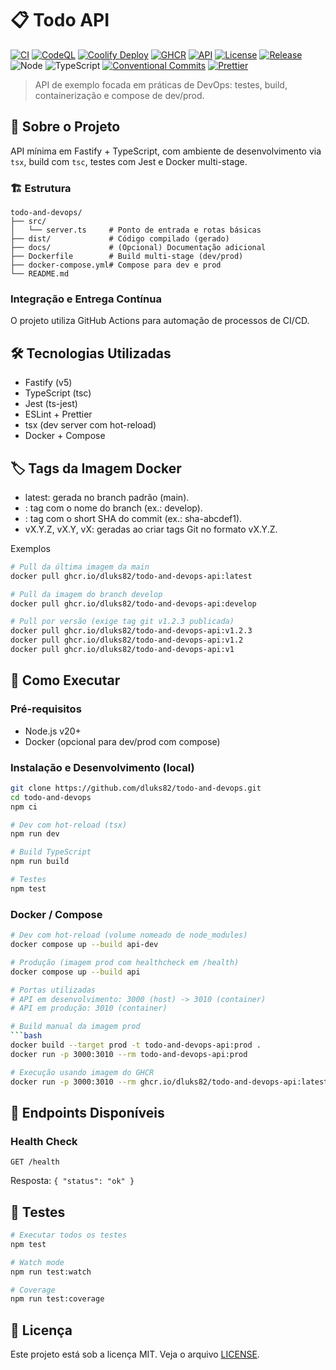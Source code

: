 # 📋 Todo API

[![CI](https://github.com/dluks82/todo-and-devops/actions/workflows/ci.yml/badge.svg?branch=main)](https://github.com/dluks82/todo-and-devops/actions/workflows/ci.yml)
[![CodeQL](https://github.com/dluks82/todo-and-devops/actions/workflows/codeql.yml/badge.svg?branch=main)](https://github.com/dluks82/todo-and-devops/actions/workflows/codeql.yml)
[![Coolify Deploy](https://github.com/dluks82/todo-and-devops/actions/workflows/coolify-deploy.yml/badge.svg?branch=main)](https://github.com/dluks82/todo-and-devops/actions/workflows/coolify-deploy.yml)
[![GHCR](https://img.shields.io/badge/ghcr.io%2Fdluks82%2Ftodo--and--devops--api-available-blue?logo=github)](https://github.com/dluks82?tab=packages&repo_name=todo-and-devops)
[![API](https://img.shields.io/website?url=https%3A%2F%2Fapi-todoanddevops.11051982.xyz%2Fhealth&label=API&up_message=online&down_message=offline)](https://api-todoanddevops.11051982.xyz/health)
[![License](https://img.shields.io/github/license/dluks82/todo-and-devops)](LICENSE)
[![Release](https://img.shields.io/github/v/tag/dluks82/todo-and-devops?label=release&sort=semver)](https://github.com/dluks82/todo-and-devops/tags)
![Node](https://img.shields.io/badge/node-20%2B-339933?logo=node.js&logoColor=white)
![TypeScript](https://img.shields.io/badge/TypeScript-5.x-3178C6?logo=typescript&logoColor=white)
[![Conventional Commits](https://img.shields.io/badge/Conventional%20Commits-1.0.0-orange.svg)](https://conventionalcommits.org)
[![Prettier](https://img.shields.io/badge/code%20style-prettier-ff69b4.svg)](https://prettier.io)

> API de exemplo focada em práticas de DevOps: testes, build, containerização e compose de dev/prod.

## 🚀 Sobre o Projeto

API mínima em Fastify + TypeScript, com ambiente de desenvolvimento via `tsx`, build com `tsc`, testes com Jest e Docker multi-stage.

### 🏗️ Estrutura

```code
todo-and-devops/
├── src/
│   └── server.ts     # Ponto de entrada e rotas básicas
├── dist/             # Código compilado (gerado)
├── docs/             # (Opcional) Documentação adicional
├── Dockerfile        # Build multi-stage (dev/prod)
├── docker-compose.yml# Compose para dev e prod
└── README.md
```

### Integração e Entrega Contínua

O projeto utiliza GitHub Actions para automação de processos de CI/CD.

## 🛠️ Tecnologias Utilizadas

- Fastify (v5)
- TypeScript (tsc)
- Jest (ts-jest)
- ESLint + Prettier
- tsx (dev server com hot-reload)
- Docker + Compose

## 🏷️ Tags da Imagem Docker

- latest: gerada no branch padrão (main).
- <branch>: tag com o nome do branch (ex.: develop).
- <sha>: tag com o short SHA do commit (ex.: sha-abcdef1).
- vX.Y.Z, vX.Y, vX: geradas ao criar tags Git no formato vX.Y.Z.

Exemplos

```bash
# Pull da última imagem da main
docker pull ghcr.io/dluks82/todo-and-devops-api:latest

# Pull da imagem do branch develop
docker pull ghcr.io/dluks82/todo-and-devops-api:develop

# Pull por versão (exige tag git v1.2.3 publicada)
docker pull ghcr.io/dluks82/todo-and-devops-api:v1.2.3
docker pull ghcr.io/dluks82/todo-and-devops-api:v1.2
docker pull ghcr.io/dluks82/todo-and-devops-api:v1
```

## 🚀 Como Executar

### Pré-requisitos

- Node.js v20+
- Docker (opcional para dev/prod com compose)

### Instalação e Desenvolvimento (local)

```bash
git clone https://github.com/dluks82/todo-and-devops.git
cd todo-and-devops
npm ci

# Dev com hot-reload (tsx)
npm run dev

# Build TypeScript
npm run build

# Testes
npm test
```

### Docker / Compose

````bash
# Dev com hot-reload (volume nomeado de node_modules)
docker compose up --build api-dev

# Produção (imagem prod com healthcheck em /health)
docker compose up --build api

# Portas utilizadas
# API em desenvolvimento: 3000 (host) -> 3010 (container)
# API em produção: 3010 (container)

# Build manual da imagem prod
```bash
docker build --target prod -t todo-and-devops-api:prod .
docker run -p 3000:3010 --rm todo-and-devops-api:prod

# Execução usando imagem do GHCR
docker run -p 3000:3010 --rm ghcr.io/dluks82/todo-and-devops-api:latest
````

## 🔗 Endpoints Disponíveis

### Health Check

```http
GET /health
```

Resposta: `{ "status": "ok" }`

## 🧪 Testes

```bash
# Executar todos os testes
npm test

# Watch mode
npm run test:watch

# Coverage
npm run test:coverage
```

<!-- Sem documentação adicional no momento -->

## 📄 Licença

Este projeto está sob a licença MIT. Veja o arquivo [LICENSE](LICENSE).
